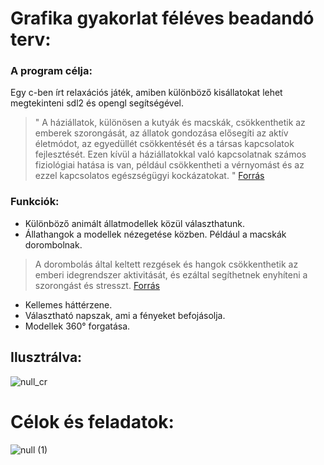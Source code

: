 # Grafika gyakorlat féléves beadandó terv:
### A program célja:
Egy c-ben írt relaxációs játék, amiben különböző kisállatokat lehet megtekinteni sdl2 és opengl segítségével.
> " A háziállatok, különösen a kutyák és macskák, csökkenthetik az emberek szorongását, az állatok gondozása elősegíti az aktív életmódot, az egyedüllét csökkentését és  a társas kapcsolatok fejlesztését. Ezen kívül a háziállatokkal való kapcsolatnak számos fiziológiai hatása is van, például csökkentheti a vérnyomást és az ezzel  kapcsolatos egészségügyi kockázatokat. " [Forrás](https://newsinhealth.nih.gov/2018/02/power-pets)

### Funkciók:
- Különböző animált állatmodellek közül választhatunk.
- Állathangok a modellek nézegetése közben. Például a macskák dorombolnak.
>  A dorombolás által keltett rezgések és hangok csökkenthetik az emberi idegrendszer aktivitását, és ezáltal segíthetnek enyhíteni a szorongást és stresszt. [Forrás](https://archiecat.com/cat-purring-benefits/)
- Kellemes háttérzene.
- Választható napszak, ami a fényeket befojásolja.
- Modellek 360° forgatása.

## Ilusztrálva:
![null_cr](https://user-images.githubusercontent.com/15244649/234325775-7a31fd5a-cba0-4b49-9b7a-8157849109e2.png)


# Célok és feladatok:


![null (1)](https://user-images.githubusercontent.com/15244649/234956001-35f1fd23-9e13-4857-b6d6-6ed6d3d6715d.png)
